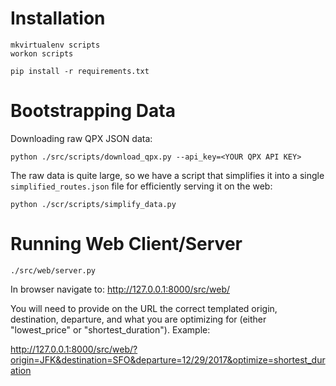 # Installation

```
mkvirtualenv scripts
workon scripts

pip install -r requirements.txt
```

# Bootstrapping Data

Downloading raw QPX JSON data:

```
python ./src/scripts/download_qpx.py --api_key=<YOUR QPX API KEY>
```

The raw data is quite large, so we have a script that simplifies it into a single `simplified_routes.json` file for efficiently serving it on the web:

```
python ./scr/scripts/simplify_data.py
```

# Running Web Client/Server

```
./src/web/server.py
```

In browser navigate to: http://127.0.0.1:8000/src/web/

You will need to provide on the URL the correct templated origin, destination, departure, and what you are optimizing for (either "lowest_price" or "shortest_duration"). Example:

http://127.0.0.1:8000/src/web/?origin=JFK&destination=SFO&departure=12/29/2017&optimize=shortest_duration